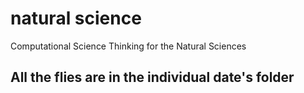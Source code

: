 # natural science
 Computational Science Thinking for the Natural Sciences

## All the flies are in the individual date's folder
